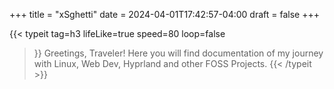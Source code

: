 +++
title = "xSghetti"
date = 2024-04-01T17:42:57-04:00
draft = false
+++

{{< typeit 
  tag=h3
  lifeLike=true
  speed=80
  loop=false
>}}
Greetings, Traveler!
Here you will find documentation of my journey with Linux, Web Dev, Hyprland and other FOSS Projects.
{{< /typeit >}}

